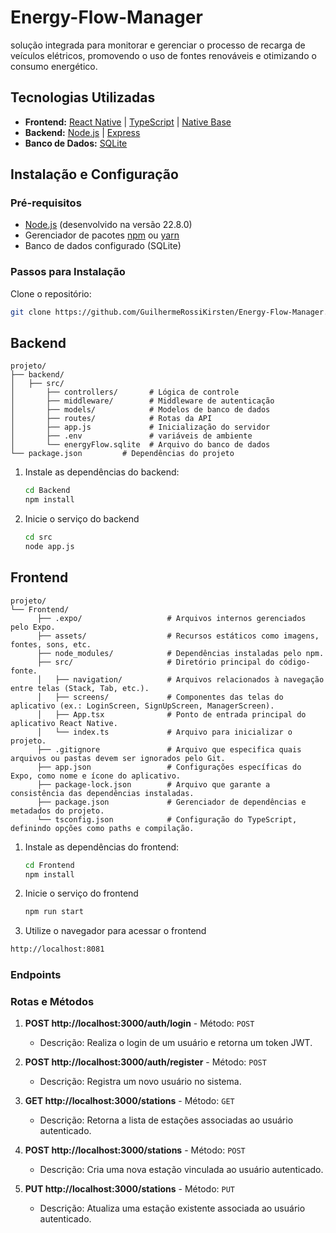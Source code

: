 # Energy-Flow-Manager

solução integrada para monitorar e gerenciar o processo de recarga de veículos elétricos,
promovendo o uso de fontes renováveis e otimizando o consumo energético.

## Tecnologias Utilizadas

- **Frontend:** [React Native](https://reactjs.org/](https://reactnative.dev/)) | [TypeScript](https://www.typescriptlang.org/) | [Native Base](https://tailwindcss.com/](https://nativebase.io/))
- **Backend:** [Node.js](https://nodejs.org/) | [Express](https://expressjs.com/)
- **Banco de Dados:** [SQLite](https://www.sqlite.org/index.html)

## Instalação e Configuração

### Pré-requisitos

- [Node.js](https://nodejs.org/) (desenvolvido na versão 22.8.0) 
- Gerenciador de pacotes [npm](https://www.npmjs.com/) ou [yarn](https://yarnpkg.com/)
- Banco de dados configurado (SQLite)

### Passos para Instalação


Clone o repositório:
   ```bash
   git clone https://github.com/GuilhermeRossiKirsten/Energy-Flow-Manager.git
   ```

   
## Backend
```
projeto/
├── backend/
│   ├── src/
│       ├── controllers/       # Lógica de controle
│       ├── middleware/        # Middleware de autenticação
│       ├── models/            # Modelos de banco de dados
│       ├── routes/            # Rotas da API
│       ├── app.js             # Inicialização do servidor
│       ├── .env               # variáveis de ambiente
│       └── energyFlow.sqlite  # Arquivo do banco de dados 
└── package.json         # Dependências do projeto
```


1. Instale as dependências do backend:
   ```bash
   cd Backend
   npm install
   ```

2. Inicie o serviço do backend
   ```bash
   cd src
   node app.js
   ```
   
## Frontend
```
projeto/
└── Frontend/
      ├── .expo/                   # Arquivos internos gerenciados pelo Expo.
      ├── assets/                  # Recursos estáticos como imagens, fontes, sons, etc.
      ├── node_modules/            # Dependências instaladas pelo npm.
      ├── src/                     # Diretório principal do código-fonte.
      │   ├── navigation/          # Arquivos relacionados à navegação entre telas (Stack, Tab, etc.).
      │   ├── screens/             # Componentes das telas do aplicativo (ex.: LoginScreen, SignUpScreen, ManagerScreen).
      │   ├── App.tsx              # Ponto de entrada principal do aplicativo React Native.
      │   └── index.ts             # Arquivo para inicializar o projeto.
      ├── .gitignore               # Arquivo que especifica quais arquivos ou pastas devem ser ignorados pelo Git.
      ├── app.json                 # Configurações específicas do Expo, como nome e ícone do aplicativo.
      ├── package-lock.json        # Arquivo que garante a consistência das dependências instaladas.
      ├── package.json             # Gerenciador de dependências e metadados do projeto.
      └── tsconfig.json            # Configuração do TypeScript, definindo opções como paths e compilação.
```


1. Instale as dependências do frontend:
   ```bash
   cd Frontend
   npm install
   ```

2. Inicie o serviço do frontend
   ```bash
   npm run start
   ```

3. Utilize o navegador para acessar o frontend
  ```bash
  http://localhost:8081
  ```


### Endpoints

### Rotas e Métodos

1. **POST http://localhost:3000/auth/login** - Método: `POST`
   - Descrição: Realiza o login de um usuário e retorna um token JWT.

2. **POST http://localhost:3000/auth/register** - Método: `POST`
   - Descrição: Registra um novo usuário no sistema.

3. **GET http://localhost:3000/stations** - Método: `GET`
   - Descrição: Retorna a lista de estações associadas ao usuário autenticado.

4. **POST http://localhost:3000/stations** - Método: `POST`
   - Descrição: Cria uma nova estação vinculada ao usuário autenticado.

5. **PUT http://localhost:3000/stations** - Método: `PUT`
   - Descrição: Atualiza uma estação existente associada ao usuário autenticado.


